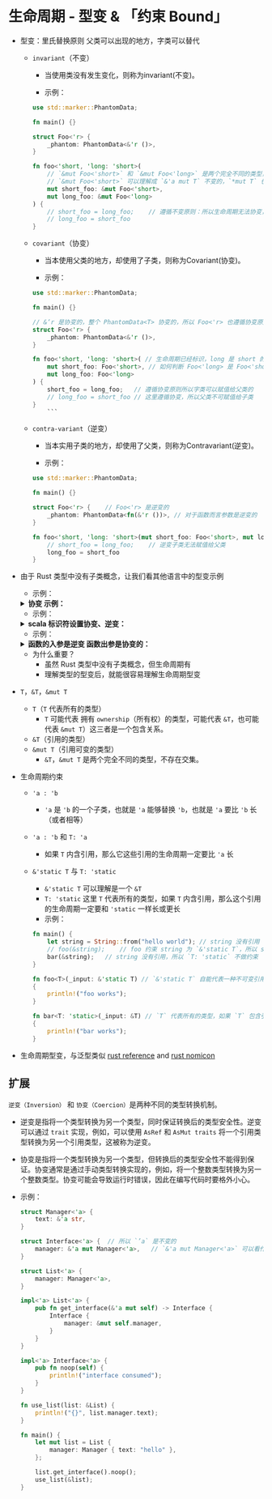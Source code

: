 # 生命周期 - 型变 & 「约束 Bound」

- 型变：里氏替换原则 父类可以出现的地方，字类可以替代
    - `invariant`（不变）
        - 当使用类没有发生变化，则称为invariant(不变)。

        - 示例：

        ```rust
        use std::marker::PhantomData;

        fn main() {}

        struct Foo<'r> {
            _phantom: PhantomData<&'r ()>,
        }

        fn foo<'short, 'long: 'short>(
            // `&mut Foo<'short>` 和 `&mut Foo<'long>` 是两个完全不同的类型，不存在交集
            // `&mut Foo<'short>` 可以理解成 `&'a mut T` 不变的，`*mut T` 也是不变的
            mut short_foo: &mut Foo<'short>, 
            mut long_foo: &mut Foo<'long>
        ) {
            // short_foo = long_foo;    // 遵循不变原则：所以生命周期无法协变，逆变了
            // long_foo = short_foo
        }
        ```

    - `covariant`（协变）
        - 当本使用父类的地方，却使用了子类，则称为Covariant(协变)。

        - 示例：

        ```rust
        use std::marker::PhantomData;

        fn main() {}

        // &‘r 是协变的，整个 PhantomData<T> 协变的，所以 Foo<'r> 也遵循协变原则
        struct Foo<'r> {
            _phantom: PhantomData<&'r ()>,
        }

        fn foo<'short, 'long: 'short>( // 生命周期已经标识，long 是 short 的子类
            mut short_foo: Foo<'short>, // 如何判断 Foo<'long> 是 Foo<'short> 的子类
            mut long_foo: Foo<'long>
        ) {
            short_foo = long_foo;   // 遵循协变原则所以字类可以赋值给父类的
            // long_foo = short_foo // 这里遵循协变，所以父类不可赋值给子类
        }
            ```

    - `contra-variant`（逆变）
        - 当本实用子类的地方，却使用了父类，则称为Contravariant(逆变)。

        - 示例：

        ```rust
        use std::marker::PhantomData;

        fn main() {}

        struct Foo<'r> {    // Foo<'r> 是逆变的
            _phantom: PhantomData<fn(&'r ())>, // 对于函数而言参数是逆变的
        }

        fn foo<'short, 'long: 'short>(mut short_foo: Foo<'short>, mut long_foo: Foo<'long>) {
            // short_foo = long_foo;    // 逆变子类无法赋值给父类
            long_foo = short_foo
        }
        ```

- 由于 Rust 类型中没有子类概念，让我们看其他语言中的型变示例
    - 示例：

    <details><summary><b>协变 示例：</b></summary>

    ```scala
    object _01_extra_example {
        class A

        class B extends A

        class C extends B

        private def f1(a: A): Unit = {
            println("Test passed")
        }

        def main(args: Array[String]: Unit) {
            val a = new A
            val b = new B

            f1(a) // Test passed
            f1(b) // Test passed
        }
    }
    ```

    </details>

    - 示例：

    <details><summary><b>scala 标识符设置协变、逆变：</b></summary>

    ```scala
    object _02_extra_example {
        class A

        class B extends A

        class C extends B

        // class Foo[T]    // 类型构造器
        // 不变: B 继承 A 但是 Foo[A] 和 Foo[B] 是没有关系的
        // Test passed
        // error


        // class Foo[+T]   // Foo[+T] 协变
        // 协变: Foo[A] 和 Foo[B] 是否存在关系，主要是看 A 和 B 是什么关系，所以
        // Test passed
        // Test passed

        class Foo[-T]   // 逆变
        // 逆变: A 是 B 的父类，Foo[A] 和 Foo[B] 的关系就会反过来为，Foo[B] 是 Foo[A] 的父类

        def f1(a: Foo[T]): Unit = {
            println("Test passed")
        }

        def main(args: Array[String]: Unit) {
            
            val a = new Foo[A]
            val b = new Foo[B]

            f1(a)
            f1(b)
        }
    }
    ```

    </details>

    - 示例：

    <details><summary><b>函数的入参是逆变 函数出参是协变的：</b></summary>

    ```scala
    object _03_extra_example {
        class A

        class B extends A

        class C extends B


        def f(fun: B => B): Unit = {
            fun(new B)
            println("f works")
        }

        def main(args: Array[String]: Unit) {
            val a = new A
            val b = new B
            val c = new C

            f((b: B) => b)  // 不变：B => B

            // 当本实用子类的地方，却使用了父类，则称为Contravariant(逆变)。
            // 函数的入参是逆变 函数出参是协变的
            f((a: A) => c)  // A => C : B => B 

            f((c: C) => c)  // 当本使用父类的地方，却使用了子类，则称为Covariant(协变)。
        }
    }
    ```

    </details>

    - 为什么重要？
        - 虽然 Rust 类型中没有子类概念，但生命周期有
        - 理解类型的型变后，就能很容易理解生命周期型变
- `T`，`&T`，`&mut T`
    - `T`（`T` 代表所有的类型）
        - `T` 可能代表 拥有 `ownership`（所有权）的类型，可能代表 `&T`，也可能代表 `&mut T`）这三者是一个包含关系。
    - `&T`（引用的类型）
    - `&mut T`（引用可变的类型）
        - `&T`，`&mut T` 是两个完全不同的类型，不存在交集。
- 生命周期约束
    - `'a : 'b`
        - `'a` 是 `'b` 的一个子类，也就是 `'a` 能够替换 `'b`，也就是 `'a` 要比 `'b` 长（或者相等）
    - `'a : 'b` 和 `T: 'a`
        - 如果 `T` 内含引用，那么它这些引用的生命周期一定要比 `'a` 长
    - `&'static T` 与 `T: 'static`
        - `&'static T` 可以理解是一个 `&T`
        - `T: 'static` 这里 `T` 代表所有的类型，如果 `T` 内含引用，那么这个引用的生命周期一定要和 `'static` 一样长或更长
        - 示例：

        ```rust
        fn main() {
            let string = String::from("hello world"); // string 没有引用
            // foo(&string);    // foo 约束 string 为 `&'static T`，所以 string 不满足
            bar(&string);   // string 没有引用，所以 `T: 'static` 不做约束
        }

        fn foo<T>(_input: &'static T) // `&'static T` 自能代表一种不可变引用，它的的生命周期只能是 `'static` 这么长
        {
            println!("foo works");
        }

        fn bar<T: 'static>(_input: &T) // `T` 代表所有的类型，如果 `T` 包含引用，这个引用的生命周期一定要比 `'static` 长；如果不包含引用不受约束
        {
            println!("bar works");
        }
        ```

- 生命周期型变，与泛型类似 [rust reference](https://rustwiki.org/zh-CN/reference/subtyping.html) and [rust nomicon](https://nomicon.purewhite.io/subtyping.html)

## 扩展

`逆变（Inversion）` 和 `协变（Coercion）`是两种不同的类型转换机制。

- 逆变是指将一个类型转换为另一个类型，同时保证转换后的类型安全性。逆变可以通过 `trait` 实现，例如，可以使用 `AsRef` 和 `AsMut traits` 将一个引用类型转换为另一个引用类型，这被称为逆变。

- 协变是指将一个类型转换为另一个类型，但转换后的类型安全性不能得到保证。协变通常是通过手动类型转换实现的，例如，将一个整数类型转换为另一个整数类型。协变可能会导致运行时错误，因此在编写代码时要格外小心。

- 示例：

    ```rust
    struct Manager<'a> {
        text: &'a str,
    }

    struct Interface<'a> {  // 所以 `’a` 是不变的
        manager: &'a mut Manager<'a>,   // `&'a mut Manager<'a>` 可以看作 `&'a mut T` 对于 `‘a` 是协变的，对于 `T` 是不变的
    }

    struct List<'a> {
        manager: Manager<'a>,
    }

    impl<'a> List<'a> {
        pub fn get_interface(&'a mut self) -> Interface {
            Interface {
                manager: &mut self.manager,
            }
        }
    }

    impl<'a> Interface<'a> {
        pub fn noop(self) {
            println!("interface consumed");
        }
    }

    fn use_list(list: &List) {
        println!("{}", list.manager.text);
    }

    fn main() {
        let mut list = List {
            manager: Manager { text: "hello" },
        };

        list.get_interface().noop();
        use_list(&list);
    }
    ```
